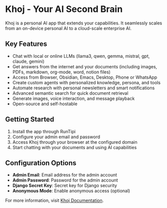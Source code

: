 # Khoj - Your AI Second Brain

Khoj is a personal AI app that extends your capabilities. It seamlessly scales from an on-device personal AI to a cloud-scale enterprise AI.

## Key Features

- Chat with local or online LLMs (llama3, qwen, gemma, mistral, gpt, claude, gemini)
- Get answers from the internet and your documents (including images, PDFs, markdown, org-mode, word, notion files)
- Access from Browser, Obsidian, Emacs, Desktop, Phone or WhatsApp
- Create custom agents with personalized knowledge, persona, and tools
- Automate research with personal newsletters and smart notifications
- Advanced semantic search for quick document retrieval
- Generate images, voice interaction, and message playback
- Open-source and self-hostable

## Getting Started

1. Install the app through RunTipi
2. Configure your admin email and password
3. Access Khoj through your browser at the configured domain
4. Start chatting with your documents and using AI capabilities

## Configuration Options

- **Admin Email**: Email address for the admin account
- **Admin Password**: Password for the admin account
- **Django Secret Key**: Secret key for Django security
- **Anonymous Mode**: Enable anonymous access (optional)

For more information, visit [Khoj Documentation](https://docs.khoj.dev).